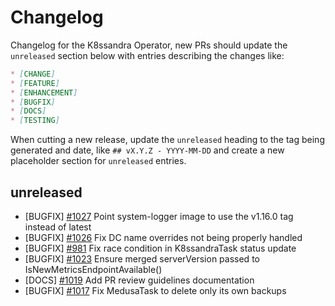 # Changelog

Changelog for the K8ssandra Operator, new PRs should update the `unreleased` section below with entries describing the changes like:

```markdown
* [CHANGE]
* [FEATURE]
* [ENHANCEMENT]
* [BUGFIX]
* [DOCS]
* [TESTING]
```

When cutting a new release, update the `unreleased` heading to the tag being generated and date, like `## vX.Y.Z - YYYY-MM-DD` and create a new placeholder section for  `unreleased` entries.

## unreleased

* [BUGFIX] [#1027](https://github.com/k8ssandra/k8ssandra-operator/issues/1027) Point system-logger image to use the v1.16.0 tag instead of latest
* [BUGFIX] [#1026](https://github.com/k8ssandra/k8ssandra-operator/issues/1026) Fix DC name overrides not being properly handled
* [BUGFIX] [#981](https://github.com/k8ssandra/k8ssandra-operator/issues/981) Fix race condition in K8ssandraTask status update
* [BUGFIX] [#1023](https://github.com/k8ssandra/k8ssandra-operator/issues/1023) Ensure merged serverVersion passed to IsNewMetricsEndpointAvailable()
* [DOCS] [#1019](https://github.com/k8ssandra/k8ssandra-operator/issues/1019) Add PR review guidelines documentation
* [BUGFIX] [#1017](https://github.com/k8ssandra/k8ssandra-operator/issues/1017) Fix MedusaTask to delete only its own backups